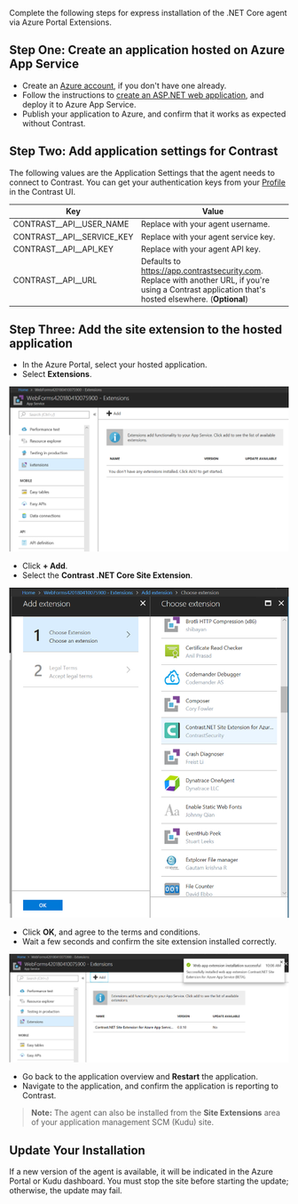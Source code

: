 <!--
title: "Installing Contrast using Azure App Service Site Extension"
description: "Guide to installing .NET Core Agent on Azure App Service using Site Extensions"
tags: "installation configuration .Net Azure AppService site extension netcore"
-->

Complete the following steps for express installation of the .NET Core agent via Azure Portal Extensions.

## Step One: Create an application hosted on Azure App Service

* Create an [Azure account](https://portal.azure.com/), if you don't have one already.
* Follow the instructions to [create an ASP.NET web application](https://docs.microsoft.com/en-us/azure/app-service/app-service-web-get-started-dotnet-framework), and deploy it to Azure App Service.
* Publish your application to Azure, and confirm that it works as expected without Contrast.

## Step Two: Add application settings for Contrast

The following values are the Application Settings that the agent needs to connect to Contrast. You can get your authentication keys from your [Profile](user-account.html#profile) in the Contrast UI.


| Key                        | Value                       |
| -------------------------- | ---------------------------------------- |
| CONTRAST\__API__USER_NAME       | Replace with your agent username. |
| CONTRAST\__API__SERVICE_KEY | Replace with your agent service key. |
| CONTRAST\__API__API_KEY     | Replace with your agent API key.  |
| CONTRAST\__API__URL         | Defaults to https://app.contrastsecurity.com. Replace with another URL, if you're using a Contrast application that's hosted elsewhere. (**Optional**)  |

## Step Three: Add the site extension to the hosted application

* In the Azure Portal, select your hosted application.
* Select **Extensions**.

<a href="assets/images/AzureSite_SelectExtensionTab.png" rel="lightbox" title="Select the Extension tab for your hosted application"><img class="thumbnail" src="assets/images/AzureSite_SelectExtensionTab.png"/></a>

* Click **+ Add**.
* Select the **Contrast .NET Core Site Extension**.

<a href="assets/images/AzureSite_SelectContrastExtension.png" rel="lightbox" title="Choose the Contrast .NET Core Site Extension from the list"><img class="thumbnail" src="assets/images/AzureSite_SelectContrastExtension.png"/></a>

* Click **OK**, and agree to the terms and conditions.
* Wait a few seconds and confirm the site extension installed correctly.

<a href="assets/images/AzureSite_ContrastExtensionInstalled.png" rel="lightbox" title="Confirm the installation"><img class="thumbnail" src="assets/images/AzureSite_ContrastExtensionInstalled.png"/></a>

* Go back to the application overview and **Restart** the application.
* Navigate to the application, and confirm the application is reporting to Contrast.

> **Note:** The agent can also be installed from the **Site Extensions** area of your application management SCM (Kudu) site.

## Update Your Installation

If a new version of the agent is available, it will be indicated in the Azure Portal or Kudu dashboard. You must stop the site before starting the update; otherwise, the update may fail.
